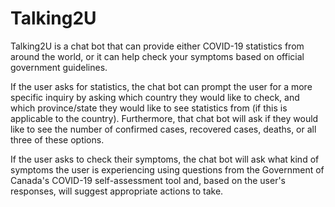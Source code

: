 # Talking2U

Talking2U is a chat bot that can provide either COVID-19 statistics from around the world, or it can help check your symptoms based on official government guidelines. 

If the user asks for statistics, the chat bot can prompt the user for a more specific inquiry by asking which country they would like to check, and which province/state they would like to see statistics from (if this is applicable to the country). Furthermore, that chat bot will ask if they would like to see the number of confirmed cases, recovered cases, deaths, or all three of these options.

If the user asks to check their symptoms, the chat bot will ask what kind of symptoms the user is experiencing using questions from the Government of Canada's COVID-19 self-assessment tool and, based on the user's responses, will suggest appropriate actions to take.


